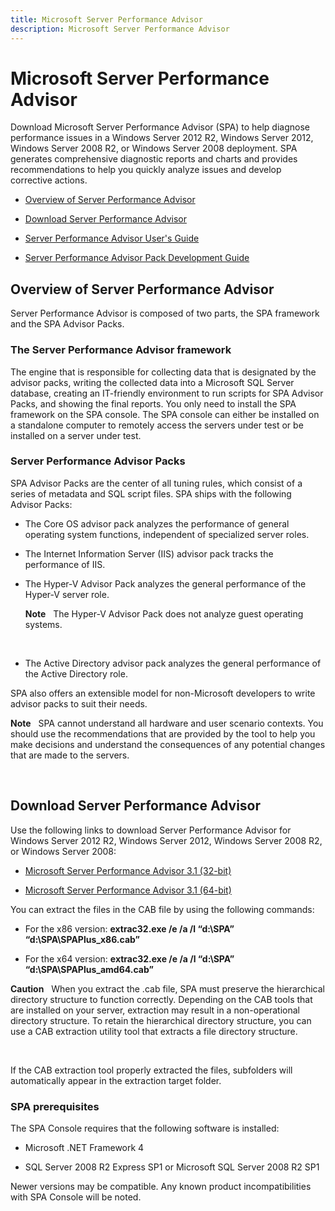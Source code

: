 ```yaml
---
title: Microsoft Server Performance Advisor
description: Microsoft Server Performance Advisor
---
```


# Microsoft Server Performance Advisor


Download Microsoft Server Performance Advisor (SPA) to help diagnose performance issues in a Windows Server 2012 R2, Windows Server 2012, Windows Server 2008 R2, or Windows Server 2008 deployment. SPA generates comprehensive diagnostic reports and charts and provides recommendations to help you quickly analyze issues and develop corrective actions.

-   [Overview of Server Performance Advisor](#bkmk-aboutspa)

-   [Download Server Performance Advisor](#bkmk-downloadspa)

-   [Server Performance Advisor User's Guide](server-performance-advisor-users-guide.md)

-   [Server Performance Advisor Pack Development Guide](server-performance-advisor-pack-development-guide.md)

## <a href="" id="bkmk-aboutspa"></a>Overview of Server Performance Advisor

Server Performance Advisor is composed of two parts, the SPA framework and the SPA Advisor Packs.

### The Server Performance Advisor framework

The engine that is responsible for collecting data that is designated by the advisor packs, writing the collected data into a Microsoft SQL Server database, creating an IT-friendly environment to run scripts for SPA Advisor Packs, and showing the final reports. You only need to install the SPA framework on the SPA console. The SPA console can either be installed on a standalone computer to remotely access the servers under test or be installed on a server under test.

### Server Performance Advisor Packs

SPA Advisor Packs are the center of all tuning rules, which consist of a series of metadata and SQL script files. SPA ships with the following Advisor Packs:

-   The Core OS advisor pack analyzes the performance of general operating system functions, independent of specialized server roles.

-   The Internet Information Server (IIS) advisor pack tracks the performance of IIS.

-   The Hyper-V Advisor Pack analyzes the general performance of the Hyper-V server role.

    **Note**  
    The Hyper-V Advisor Pack does not analyze guest operating systems.

     

-   The Active Directory advisor pack analyzes the general performance of the Active Directory role.

SPA also offers an extensible model for non-Microsoft developers to write advisor packs to suit their needs.

**Note**  
SPA cannot understand all hardware and user scenario contexts. You should use the recommendations that are provided by the tool to help you make decisions and understand the consequences of any potential changes that are made to the servers.

 

## <a href="" id="bkmk-downloadspa"></a>Download Server Performance Advisor


Use the following links to download Server Performance Advisor for Windows Server 2012 R2, Windows Server 2012, Windows Server 2008 R2, or Windows Server 2008:

-   [Microsoft Server Performance Advisor 3.1 (32-bit)](http://go.microsoft.com/fwlink/p/?linkid=327751)

-   [Microsoft Server Performance Advisor 3.1 (64-bit)](http://go.microsoft.com/fwlink/p/?linkid=327752)

You can extract the files in the CAB file by using the following commands:

-   For the x86 version: **extrac32.exe /e /a /l “d:\\SPA” “d:\\SPA\\SPAPlus\_x86.cab”**

-   For the x64 version: **extrac32.exe /e /a /l “d:\\SPA” “d:\\SPA\\SPAPlus\_amd64.cab”**

**Caution**  
When you extract the .cab file, SPA must preserve the hierarchical directory structure to function correctly. Depending on the CAB tools that are installed on your server, extraction may result in a non-operational directory structure. To retain the hierarchical directory structure, you can use a CAB extraction utility tool that extracts a file directory structure.

 

If the CAB extraction tool properly extracted the files, subfolders will automatically appear in the extraction target folder.

### SPA prerequisites

The SPA Console requires that the following software is installed:

-   Microsoft .NET Framework 4

-   SQL Server 2008 R2 Express SP1 or Microsoft SQL Server 2008 R2 SP1

Newer versions may be compatible. Any known product incompatibilities with SPA Console will be noted.
